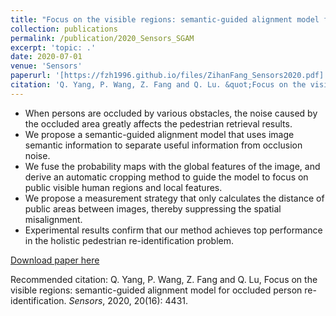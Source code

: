 ```yaml
---
title: "Focus on the visible regions: semantic-guided alignment model for occluded person re-identification"
collection: publications
permalink: /publication/2020_Sensors_SGAM
excerpt: 'topic: .'
date: 2020-07-01
venue: 'Sensors'
paperurl: '[https://fzh1996.github.io/files/ZihanFang_Sensors2020.pdf]'
citation: 'Q. Yang, P. Wang, Z. Fang and Q. Lu. &quot;Focus on the visible regions: semantic-guided alignment model for occluded person re-identification.&quot; <i>Sensors</i>, 2020, 20(16): 4431.'
---
```


- When persons are occluded by various obstacles, the noise caused by the occluded area greatly affects the pedestrian retrieval results.
- We propose a semantic-guided alignment model that uses image semantic information to separate useful information from occlusion noise.
- We fuse the probability maps with the global features of the image, and derive an automatic cropping method to guide the model to focus on public visible human regions and local features.
- We propose a measurement strategy that only calculates the distance of public areas between images, thereby suppressing the spatial misalignment.
- Experimental results confirm that our method achieves top performance in the holistic pedestrian re-identification problem.

[Download paper here](https://fzh1996.github.io/files/ZihanFang_Sensors2020.pdf)

Recommended citation: Q. Yang, P. Wang, Z. Fang and Q. Lu, Focus on the visible regions: semantic-guided alignment model for occluded person re-identification. <i>Sensors</i>, 2020, 20(16): 4431.
